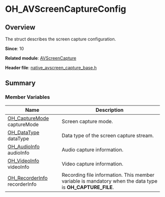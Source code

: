 # OH_AVScreenCaptureConfig

## Overview

The struct describes the screen capture configuration.

**Since**: 10

**Related module**: [AVScreenCapture](capi-avscreencapture.md)

**Header file**: [native_avscreen_capture_base.h](capi-native-avscreen-capture-base-h.md)

## Summary

### Member Variables

| Name| Description|
| -- | -- |
| [OH_CaptureMode](capi-native-avscreen-capture-base-h.md#oh_capturemode) captureMode | Screen capture mode.|
| [OH_DataType](capi-native-avscreen-capture-base-h.md#oh_datatype) dataType | Data type of the screen capture stream.|
| [OH_AudioInfo](capi-avscreencapture-oh-audioinfo.md) audioInfo | Audio capture information.|
| [OH_VideoInfo](capi-avscreencapture-oh-videoinfo.md) videoInfo | Video capture information.|
| [OH_RecorderInfo](capi-avscreencapture-oh-recorderinfo.md) recorderInfo | Recording file information. This member variable is mandatory when the data type is **OH_CAPTURE_FILE**.|
